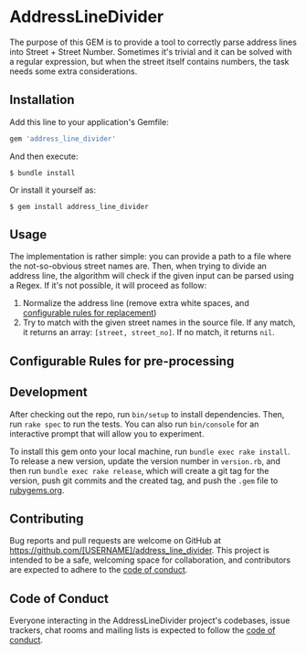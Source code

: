 # AddressLineDivider

The purpose of this GEM is to provide a tool to correctly parse address lines into Street + Street Number. Sometimes it's trivial and it can be solved with a regular expression, but when the street itself contains numbers, the task needs some extra considerations.

## Installation

Add this line to your application's Gemfile:

```ruby
gem 'address_line_divider'
```

And then execute:

    $ bundle install

Or install it yourself as:

    $ gem install address_line_divider

## Usage

The implementation is rather simple: you can provide a path to a file where the not-so-obvious street names are. Then, when trying to divide an address line, the algorithm will check if the given input can be parsed using a Regex. If it's not possible, it will proceed as follow:

1. Normalize the address line (remove extra white spaces, and [configurable rules for replacement](#configurable-rules-for-pre-processing))
1. Try to match with the given street names in the source file. If any match, it returns an array: `[street, street_no]`. If no match, it returns `nil`.

## Configurable Rules for pre-processing

## Development

After checking out the repo, run `bin/setup` to install dependencies. Then, run `rake spec` to run the tests. You can also run `bin/console` for an interactive prompt that will allow you to experiment.

To install this gem onto your local machine, run `bundle exec rake install`. To release a new version, update the version number in `version.rb`, and then run `bundle exec rake release`, which will create a git tag for the version, push git commits and the created tag, and push the `.gem` file to [rubygems.org](https://rubygems.org).

## Contributing

Bug reports and pull requests are welcome on GitHub at https://github.com/[USERNAME]/address_line_divider. This project is intended to be a safe, welcoming space for collaboration, and contributors are expected to adhere to the [code of conduct](https://github.com/[USERNAME]/address_line_divider/blob/master/CODE_OF_CONDUCT.md).

## Code of Conduct

Everyone interacting in the AddressLineDivider project's codebases, issue trackers, chat rooms and mailing lists is expected to follow the [code of conduct](https://github.com/[USERNAME]/address_line_divider/blob/master/CODE_OF_CONDUCT.md).
